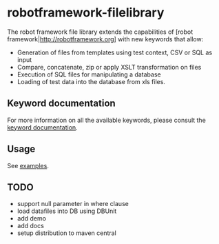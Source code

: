 # robotframework-filelibrary

The robot framework file library extends the capabilities of [robot framework|http://robotframework.org] with new keywords that allow:
* Generation of files from templates using test context, CSV or SQL as input
* Compare, concatenate, zip or apply XSLT transformation on files
* Execution of SQL files for manipulating a database
* Loading of test data into the database from xls files.


## Keyword documentation

For more information on all the available keywords, please consult the [keyword documentation](docs/filelibrary.html).

## Usage

See [examples](demo/). 

## TODO

* support null parameter in where clause
* load datafiles into DB using DBUnit
* add demo
* add docs
* setup distribution to maven central



